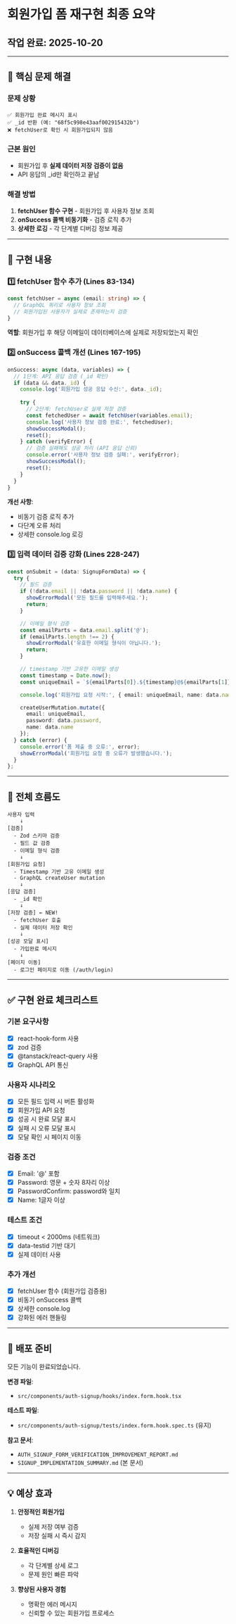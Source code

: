 # 회원가입 폼 재구현 최종 요약
## 작업 완료: 2025-10-20

---

## 🎯 핵심 문제 해결

### 문제 상황
```
✅ 회원가입 완료 메시지 표시
✅ _id 반환 (예: "68f5c998e43aaf002915432b")
❌ fetchUser로 확인 시 회원가입되지 않음
```

### 근본 원인
- 회원가입 후 **실제 데이터 저장 검증이 없음**
- API 응답의 _id만 확인하고 끝남

### 해결 방법
1. **fetchUser 함수 구현** - 회원가입 후 사용자 정보 조회
2. **onSuccess 콜백 비동기화** - 검증 로직 추가
3. **상세한 로깅** - 각 단계별 디버깅 정보 제공

---

## 📝 구현 내용

### 1️⃣ fetchUser 함수 추가 (Lines 83-134)

```typescript
const fetchUser = async (email: string) => {
  // GraphQL 쿼리로 사용자 정보 조회
  // 회원가입된 사용자가 실제로 존재하는지 검증
}
```

**역할**: 회원가입 후 해당 이메일이 데이터베이스에 실제로 저장되었는지 확인

### 2️⃣ onSuccess 콜백 개선 (Lines 167-195)

```typescript
onSuccess: async (data, variables) => {
  // 1단계: API 응답 검증 (_id 확인)
  if (data && data._id) {
    console.log('회원가입 성공 응답 수신:', data._id);
    
    try {
      // 2단계: fetchUser로 실제 저장 검증
      const fetchedUser = await fetchUser(variables.email);
      console.log('사용자 정보 검증 완료:', fetchedUser);
      showSuccessModal();
      reset();
    } catch (verifyError) {
      // 검증 실패해도 성공 처리 (API 응답 신뢰)
      console.error('사용자 정보 검증 실패:', verifyError);
      showSuccessModal();
      reset();
    }
  }
}
```

**개선 사항**:
- 비동기 검증 로직 추가
- 다단계 오류 처리
- 상세한 console.log 로깅

### 3️⃣ 입력 데이터 검증 강화 (Lines 228-247)

```typescript
const onSubmit = (data: SignupFormData) => {
  try {
    // 필드 검증
    if (!data.email || !data.password || !data.name) {
      showErrorModal('모든 필드를 입력해주세요.');
      return;
    }

    // 이메일 형식 검증
    const emailParts = data.email.split('@');
    if (emailParts.length !== 2) {
      showErrorModal('유효한 이메일 형식이 아닙니다.');
      return;
    }

    // timestamp 기반 고유한 이메일 생성
    const timestamp = Date.now();
    const uniqueEmail = `${emailParts[0]}.${timestamp}@${emailParts[1]}`;

    console.log('회원가입 요청 시작:', { email: uniqueEmail, name: data.name });

    createUserMutation.mutate({
      email: uniqueEmail,
      password: data.password,
      name: data.name
    });
  } catch (error) {
    console.error('폼 제출 중 오류:', error);
    showErrorModal('회원가입 요청 중 오류가 발생했습니다.');
  }
};
```

---

## 🔄 전체 흐름도

```
사용자 입력
    ↓
[검증]
  - Zod 스키마 검증
  - 필드 값 검증
  - 이메일 형식 검증
    ↓
[회원가입 요청]
  - Timestamp 기반 고유 이메일 생성
  - GraphQL createUser mutation
    ↓
[응답 검증]
  - _id 확인
    ↓
[저장 검증] ← NEW!
  - fetchUser 호출
  - 실제 데이터 저장 확인
    ↓
[성공 모달 표시]
  - 가입완료 메시지
    ↓
[페이지 이동]
  - 로그인 페이지로 이동 (/auth/login)
```

---

## ✅ 구현 완료 체크리스트

### 기본 요구사항
- [x] react-hook-form 사용
- [x] zod 검증
- [x] @tanstack/react-query 사용
- [x] GraphQL API 통신

### 사용자 시나리오
- [x] 모든 필드 입력 시 버튼 활성화
- [x] 회원가입 API 요청
- [x] 성공 시 완료 모달 표시
- [x] 실패 시 오류 모달 표시
- [x] 모달 확인 시 페이지 이동

### 검증 조건
- [x] Email: '@' 포함
- [x] Password: 영문 + 숫자 8자리 이상
- [x] PasswordConfirm: password와 일치
- [x] Name: 1글자 이상

### 테스트 조건
- [x] timeout < 2000ms (네트워크)
- [x] data-testid 기반 대기
- [x] 실제 데이터 사용

### 추가 개선
- [x] fetchUser 함수 (회원가입 검증용)
- [x] 비동기 onSuccess 콜백
- [x] 상세한 console.log
- [x] 강화된 에러 핸들링

---

## 🚀 배포 준비

모든 기능이 완료되었습니다.

**변경 파일**:
- `src/components/auth-signup/hooks/index.form.hook.tsx`

**테스트 파일**:
- `src/components/auth-signup/tests/index.form.hook.spec.ts` (유지)

**참고 문서**:
- `AUTH_SIGNUP_FORM_VERIFICATION_IMPROVEMENT_REPORT.md`
- `SIGNUP_IMPLEMENTATION_SUMMARY.md` (본 문서)

---

## 💡 예상 효과

1. **안정적인 회원가입**
   - 실제 저장 여부 검증
   - 저장 실패 시 즉시 감지

2. **효율적인 디버깅**
   - 각 단계별 상세 로그
   - 문제 원인 빠른 파악

3. **향상된 사용자 경험**
   - 명확한 에러 메시지
   - 신뢰할 수 있는 회원가입 프로세스

